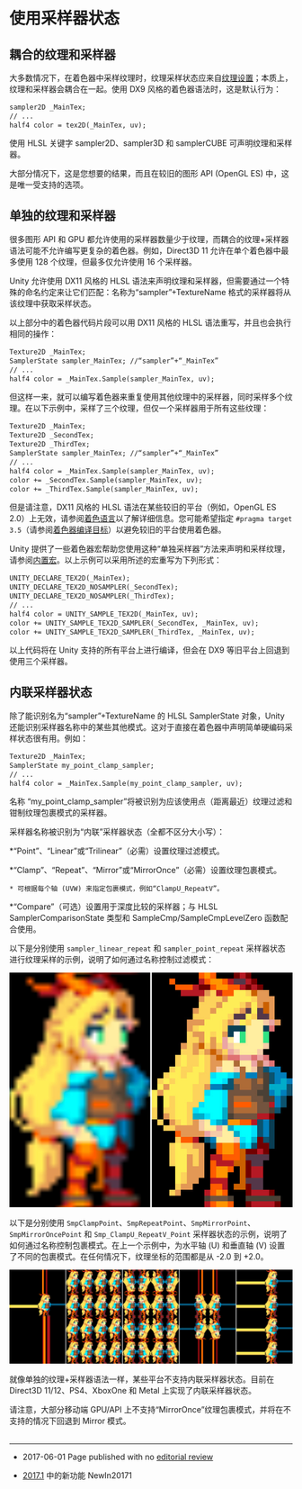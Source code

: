 # 使用采样器状态


## 耦合的纹理和采样器

大多数情况下，在着色器中采样纹理时，纹理采样状态应来自[纹理设置](class-TextureImporter.html)；本质上，纹理和采样器会耦合在一起。使用 DX9 风格的着色器语法时，这是默认行为：

```
sampler2D _MainTex;
// ...
half4 color = tex2D(_MainTex, uv);
```

使用 HLSL 关键字 sampler2D、sampler3D 和 samplerCUBE 可声明纹理和采样器。

大部分情况下，这是您想要的结果，而且在较旧的图形 API (OpenGL ES) 中，这是唯一受支持的选项。

## 单独的纹理和采样器

很多图形 API 和 GPU 都允许使用的采样器数量少于纹理，而耦合的纹理+采样器语法可能不允许编写更复杂的着色器。例如，Direct3D 11 允许在单个着色器中最多使用 128 个纹理，但最多仅允许使用 16 个采样器。

Unity 允许使用 DX11 风格的 HLSL 语法来声明纹理和采样器，但需要通过一个特殊的命名约定来让它们匹配：名称为“sampler”+TextureName 格式的采样器将从该纹理中获取采样状态。

以上部分中的着色器代码片段可以用 DX11 风格的 HLSL 语法重写，并且也会执行相同的操作：

```
Texture2D _MainTex;
SamplerState sampler_MainTex; //“sampler”+“_MainTex”
// ...
half4 color = _MainTex.Sample(sampler_MainTex, uv);
```

但这样一来，就可以编写着色器来重复使用其他纹理中的采样器，同时采样多个纹理。在以下示例中，采样了三个纹理，但仅一个采样器用于所有这些纹理：

```
Texture2D _MainTex;
Texture2D _SecondTex;
Texture2D _ThirdTex;
SamplerState sampler_MainTex; //“sampler”+“_MainTex”
// ...
half4 color = _MainTex.Sample(sampler_MainTex, uv);
color += _SecondTex.Sample(sampler_MainTex, uv);
color += _ThirdTex.Sample(sampler_MainTex, uv);
```

但是请注意，DX11 风格的 HLSL 语法在某些较旧的平台（例如，OpenGL ES 2.0）上无效，请参阅[着色语言](SL-ShadingLanguage.html)以了解详细信息。您可能希望指定 `#pragma target 3.5`（请参阅[着色器编译目标](SL-ShaderCompileTargets.html)）以避免较旧的平台使用着色器。

Unity 提供了一些着色器宏帮助您使用这种“单独采样器”方法来声明和采样纹理，请参阅[内置宏](SL-BuiltinMacros.html)。以上示例可以采用所述的宏重写为下列形式：

```
UNITY_DECLARE_TEX2D(_MainTex);
UNITY_DECLARE_TEX2D_NOSAMPLER(_SecondTex);
UNITY_DECLARE_TEX2D_NOSAMPLER(_ThirdTex);
// ...
half4 color = UNITY_SAMPLE_TEX2D(_MainTex, uv);
color += UNITY_SAMPLE_TEX2D_SAMPLER(_SecondTex, _MainTex, uv);
color += UNITY_SAMPLE_TEX2D_SAMPLER(_ThirdTex, _MainTex, uv);
```

以上代码将在 Unity 支持的所有平台上进行编译，但会在 DX9 等旧平台上回退到使用三个采样器。

## 内联采样器状态

除了能识别名为“sampler”+TextureName 的 HLSL SamplerState 对象，Unity 还能识别采样器名称中的某些其他模式。这对于直接在着色器中声明简单硬编码采样状态很有用。例如：

```
Texture2D _MainTex;
SamplerState my_point_clamp_sampler;
// ...
half4 color = _MainTex.Sample(my_point_clamp_sampler, uv);
```

名称 “my_point_clamp_sampler”将被识别为应该使用点（距离最近）纹理过滤和钳制纹理包裹模式的采样器。

采样器名称被识别为“内联”采样器状态（全都不区分大小写）：

*“Point”、“Linear”或“Trilinear”（必需）设置纹理过滤模式。

*“Clamp”、“Repeat”、“Mirror”或“MirrorOnce”（必需）设置纹理包裹模式。

    * 可根据每个轴 (UVW) 来指定包裹模式，例如“ClampU_RepeatV”。

*“Compare”（可选）设置用于深度比较的采样器；与 HLSL SamplerComparisonState 类型和 SampleCmp/SampleCmpLevelZero 函数配合使用。

以下是分别使用 `sampler_linear_repeat` 和 `sampler_point_repeat` 采样器状态进行纹理采样的示例，说明了如何通过名称控制过滤模式：

![](../uploads/Main/SamplerStates1.jpg) 

以下是分别使用 `SmpClampPoint`、`SmpRepeatPoint`、`SmpMirrorPoint`、`SmpMirrorOncePoint` 和 `Smp_ClampU_RepeatV_Point` 采样器状态的示例，说明了如何通过名称控制包裹模式。在上一个示例中，为水平轴 (U) 和垂直轴 (V) 设置了不同的包裹模式。在任何情况下，纹理坐标的范围都是从 -2.0 到 +2.0。

![](../uploads/Main/SamplerStates2.png) 

就像单独的纹理+采样器语法一样，某些平台不支持内联采样器状态。目前在 Direct3D 11/12、PS4、XboxOne 和 Metal 上实现了内联采样器状态。

请注意，大部分移动端 GPU/API 上不支持“MirrorOnce”纹理包裹模式，并将在不支持的情况下回退到 Mirror 模式。
<br/>
<br/>

---
*  <span class="page-edit">2017-06-01  Page published with no [editorial review](DocumentationEditorialReview.html)
</span>

* <span class="page-history">[2017.1](https://docs.unity3d.com/2017.1/Documentation/Manual/30_search.html?q=newin20171) 中的新功能 <span class="search-words">NewIn20171</span></span>
